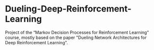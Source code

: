 # Dueling-Deep-Reinforcement-Learning
Project of the “Markov Decision Processes for Reinforcement Learning” course, mostly based on the paper "Dueling Network Architectures for Deep Reinforcement Learning".
